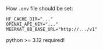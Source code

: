 How `.env` file should be set:
```
HF_CACHE_DIR="..."
OPENAI_API_KEY="..."
MEERKAT_8B_BASE_URL="http://.../v1"
```

python >= 3.12 required!